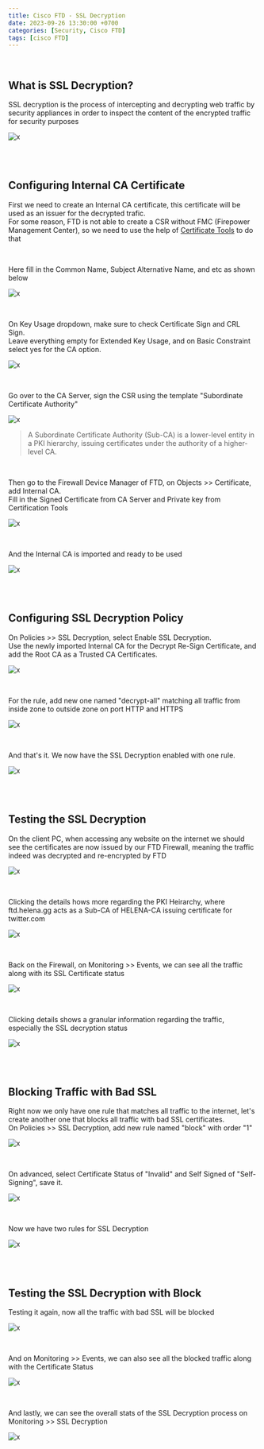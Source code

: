 ```yaml
---
title: Cisco FTD - SSL Decryption
date: 2023-09-26 13:30:00 +0700
categories: [Security, Cisco FTD]
tags: [cisco FTD]
---
```


<br>

## What is SSL Decryption?

SSL decryption is the process of intercepting and decrypting web traffic by security appliances in order to inspect the content of the encrypted traffic for security purposes

![x](/static/2023-09-26-ftd-ssl/00.png)

<br>
<br>

## Configuring Internal CA Certificate

First we need to create an Internal CA certificate, this certificate will be used as an issuer for the decrypted trafic. <br>
For some reason, FTD is not able to create a CSR without FMC (Firepower Management Center), so we need to use the help of [Certificate Tools](https://certificatetools.com/) to do that

<br>

Here fill in the Common Name, Subject Alternative Name, and etc as shown below

![x](/static/2023-09-26-ftd-ssl/04.png)

<br>

On Key Usage dropdown, make sure to check Certificate Sign and CRL Sign. <br>
Leave everything empty for Extended Key Usage, and on Basic Constraint select yes for the CA option.

![x](/static/2023-09-26-ftd-ssl/04a.png)

<br>

Go over to the CA Server, sign the CSR using the template "Subordinate Certificate Authority"

![x](/static/2023-09-26-ftd-ssl/04b.png)

> A Subordinate Certificate Authority (Sub-CA) is a lower-level entity in a PKI hierarchy, issuing certificates under the authority of a higher-level CA.

<br>

Then go to the Firewall Device Manager of FTD, on Objects >> Certificate, add Internal CA. <br>
Fill in the Signed Certificate from CA Server and Private key from Certification Tools

![x](/static/2023-09-26-ftd-ssl/04c.png)

<br>

And the Internal CA is imported and ready to be used

![x](/static/2023-09-26-ftd-ssl/04c.png)

<br>
<br>

## Configuring SSL Decryption Policy

On Policies >> SSL Decryption, select Enable SSL Decryption. <br>
Use the newly imported Internal CA for the Decrypt Re-Sign Certificate, and add the Root CA as a Trusted CA Certificates.

![x](/static/2023-09-26-ftd-ssl/05.png)

<br>

For the rule, add new one named "decrypt-all" matching all traffic from inside zone to outside zone on port HTTP and HTTPS

![x](/static/2023-09-26-ftd-ssl/06.png)

<br>

And that's it. We now have the SSL Decryption enabled with one rule.

![x](/static/2023-09-26-ftd-ssl/07.png)

<br>
<br>

## Testing the SSL Decryption

On the client PC, when accessing any website on the internet we should see the certificates are now issued by our FTD Firewall, meaning the traffic indeed was decrypted and re-encrypted by FTD

![x](/static/2023-09-26-ftd-ssl/08.png)

<br>

Clicking the details hows more regarding the PKI Heirarchy, where ftd.helena.gg acts as a Sub-CA of HELENA-CA issuing certificate for twitter.com

![x](/static/2023-09-26-ftd-ssl/08a.png)

<br>

Back on the Firewall, on Monitoring >> Events, we can see all the traffic along with its SSL Certificate status

![x](/static/2023-09-26-ftd-ssl/10.png)

<br>

Clicking details shows a granular information regarding the traffic, especially the SSL decryption status

![x](/static/2023-09-26-ftd-ssl/10a.png)

<br>
<br>

## Blocking Traffic with Bad SSL

Right now we only have one rule that matches all traffic to the internet, let's create another one that blocks all traffic with bad SSL certificates. <br>
On Policies >> SSL Decryption, add new rule named "block" with order "1"

![x](/static/2023-09-26-ftd-ssl/11.png)

<br>

On advanced, select Certificate Status of "Invalid" and Self Signed of "Self-Signing", save it.

![x](/static/2023-09-26-ftd-ssl/11a.png)

<br>

Now we have two rules for SSL Decryption

![x](/static/2023-09-26-ftd-ssl/11ab.png)

<br>
<br>

## Testing the SSL Decryption with Block

Testing it again, now all the traffic with bad SSL will be blocked

![x](/static/2023-09-26-ftd-ssl/11b.png)

<br>

And on Monitoring >> Events, we can also see all the blocked traffic along with the Certificate Status

![x](/static/2023-09-26-ftd-ssl/12.png)

<br>

And lastly, we can see the overall stats of the SSL Decryption process on Monitoring >> SSL Decryption

![x](/static/2023-09-26-ftd-ssl/13.png)

<br>